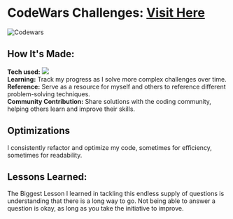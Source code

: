 # CodeWars Challenges: <a target="_blank" href="https://www.codewars.com/users/Adel%20Abdulazeem" >Visit Here</a>  

![Codewars](https://github.r2v.ch/codewars?user=Adel%20Abdulazeem&stroke=COLOR)

## How It's Made:

**Tech used:** <img src="https://img.shields.io/static/v1?label=|&message=JAVASCRIPT&color=3c7f5d&style=plastic&logo=javascript"/>
<br>
 **Learning:**  Track my progress as I solve more complex challenges over time.
 <br>
 **Reference:** Serve as a resource for myself and others to reference different problem-solving techniques.
 <br>
 **Community Contribution:** Share solutions with the coding community, helping others learn and improve their skills.
## Optimizations

I consistently refactor and optimize my code, sometimes for efficiency, sometimes for readability. 

## Lessons Learned:

The Biggest Lesson I learned in tackling this endless supply of questions is understanding that there is a long way to go. Not being able to answer a question is okay, as long as you take the initiative to improve.
